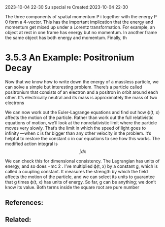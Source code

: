 2023-10-04 22-30 Su special re
Created:2023-10-04 22-30

The three components of spatial momentum P i together with the energy
P 0 form a 4-vector.
This has the important implication that the energy and momentum get mixed up
under a Lorentz transformation. For example, an object at rest in one frame has
energy but no momentum. In another frame the same object has both energy and
momentum.
Finally, th







# 3.5.3 An Example: Positronium Decay
Now that we know how to write down the energy of a massless particle, we
can solve a simple but interesting problem. There’s a particle called
positronium that consists of an electron and a positron in orbit around each
other. It’s electrically neutral and its mass is approximately the mass of two
electrons




We can now work out the Euler-Lagrange equations and find out how ϕ(t, x)
affects the motion of the particle. Rather than work out the full relativistic
equations of motion, we’ll look at the nonrelativistic limit where the particle
moves very slowly. That’s the limit in which the speed of light goes to infinity
—when c is far bigger than any other velocity in the problem. It’s helpful to
restore the constant c in our equations to see how this works. The modified
action integral is
$$\int dx$$

We can check this for dimensional consistency. The Lagrangian has units of
energy, and so does −mc 2 . I’ve multiplied ϕ(t, x) by a constant g, which is
called a coupling constant. It measures the strength by which the field affects
the motion of the particle, and we can select its units to guarantee that g times
ϕ(t, x) has units of energy. So far, g can be anything; we don’t know its value.
Both terms inside the square root are pure number

## References:

## Related: